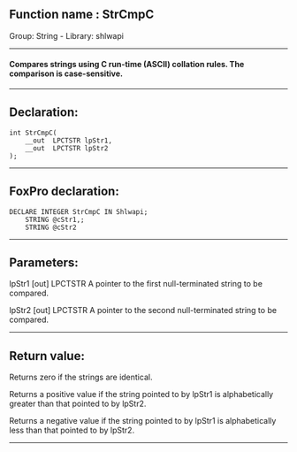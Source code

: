 
## Function name : StrCmpC
Group: String - Library: shlwapi    
***  


#### Compares strings using C run-time (ASCII) collation rules. The comparison is case-sensitive.
***  


## Declaration:
```foxpro  
int StrCmpC(
	__out  LPCTSTR lpStr1,
	__out  LPCTSTR lpStr2
);  
```  
***  


## FoxPro declaration:
```foxpro  
DECLARE INTEGER StrCmpC IN Shlwapi;
	STRING @cStr1,;
	STRING @cStr2  
```  
***  


## Parameters:
lpStr1 [out]
LPCTSTR
A pointer to the first null-terminated string to be compared.

lpStr2 [out]
LPCTSTR
A pointer to the second null-terminated string to be compared.  
***  


## Return value:
Returns zero if the strings are identical. 

Returns a positive value if the string pointed to by lpStr1 is alphabetically greater than that pointed to by lpStr2. 

Returns a negative value if the string pointed to by lpStr1 is alphabetically less than that pointed to by lpStr2.  
***  

